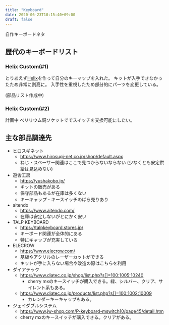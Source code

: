 ```yaml
---
title: "Keyboard"
date: 2020-06-23T10:15:40+09:00
draft: false
---
```


自作キーボードネタ

## 歴代のキーボードリスト
### Helix Custom(#1)
とりあえず[Helix](https://github.com/MakotoKurauchi/helix)を作って自分のキーマップを入れた。
キットが入手できなかったため非常に割高に。
入手性を重視したため部分的にパーツを変更している。

(部品リスト作成中)

### Helix Custom(#2)
計画中
ベリリウム銅ソケットででスイッチを交換可能にしたい。

## 主な部品調達先
* ヒロスギネット
  * https://www.hirosugi-net.co.jp/shop/default.aspx
  * ねじ・スペーサー関連はここで見つからないならない
    (少なくとも安定供給は見込めない)
* 遊舎工房
  * https://yushakobo.jp/
  * キットの販売がある
  * 保守部品もあるが在庫は多くない
  * キーキャップ・キースイッチのばら売りあり
* aitendo
  * https://www.aitendo.com/
  * 在庫は安定しないがとにかく安い
* TALP KEYBOARD
  * https://talpkeyboard.stores.jp/
  * キーボード関連が全体的にある
  * 特にキャップが充実している
* ELECROW
  * https://www.elecrow.com/
  * 基板やアクリルのレーザーカットができる
  * キットが手に入らない場合や改造の際はこちらを利用
* ダイアテック
  * https://www.diatec.co.jp/shop/list.php?s[]=100:1005:10240
    * cherry mxのキースイッチが購入できる。緑、シルバー、クリア、サイレント系もある。
  * https://www.diatec.co.jp/products/list.php?s[]=100:1002:10009
      * カレンダーキーキャップもある。
* ジェイダブルシステム
  * https://www.jw-shop.com/P-keyboard-mswitch10/page45/detail.htm
  * cherry mxのキースイッチが購入できる。クリアがある。

